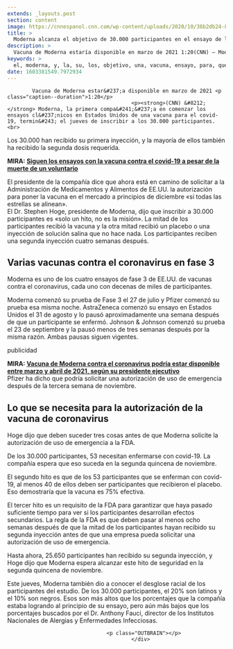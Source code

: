 ```yaml
--- 
extends: _layouts.post 
section: content 
image: https://cnnespanol.cnn.com/wp-content/uploads/2020/10/38b2db24-84c0-4bfc-8cff-a3e1f26c0939.jpg?quality=100&strip=info 
title: > 
  Moderna alcanza el objetivo de 30.000 participantes en el ensayo de la fase 3 de la vacuna para el covid-19 de EE.UU. 
description: > 
  Vacuna de Moderna estaría disponible en marzo de 2021 1:20(CNN) — Moderna, la primera compañía en comenzar los ensayos clínicos en Estados Unidos de una vacuna para el covid-19, terminó el jueves de inscribir a los 30.000 participantes.la autorización para poner la vacuna en el mercado a principios de diciembre «si todas las estrellas se alinean».La mitad de los participantes recibió la vacuna y la otra mitad recibió un placebo o una inyección de solución salina que no hace nada.El segundo hito es que de los 53 participantes que se enferman con covid-19, al menos 40 de ellos deben ser participantes que recibieron el placebo.De los 30.000 participantes, el 20% son latinos y el 10% son negros. 
keywords: > 
  el, moderna, y, la, su, los, objetivo, una, vacuna, ensayo, para, que, en, participantes, fase 
date: 1603381549.7972934 
--- 
```

<div><p class="share follow flush-left invisible">
	</p>
																	<p id="fave-video1" class="first"></p>
					 
			Vacuna de Moderna estar&#237;a disponible en marzo de 2021 <p class="caption--duration">1:20</p>
											<p><strong>(CNN) &#8212; </strong> Moderna, la primera compa&#241;&#237;a en comenzar los ensayos cl&#237;nicos en Estados Unidos de una vacuna para el covid-19, termin&#243; el jueves de inscribir a los 30.000 participantes.<br>
</p>
<p>Los 30.000 han recibido su primera inyecci&#243;n, y la mayor&#237;a de ellos tambi&#233;n ha recibido la segunda dosis requerida.</p>
<p><strong>MIRA:&#160;<a href="https://cnnespanol.cnn.com/video/brasil-muere-voluntario-vacuna-covid-19-astrazeneca-cnn-primera-manana/">Siguen los ensayos con la vacuna contra el covid-19 a pesar de la muerte de un voluntario</a></strong></p><p id="ad_nat_btf_01" class="cnn_adtag cnn_adtag--dfp"></p><p>El presidente de la compa&#241;&#237;a dice que ahora est&#225; en camino de solicitar a la Administraci&#243;n de Medicamentos y Alimentos de EE.UU. la autorizaci&#243;n para poner la vacuna en el mercado a principios de diciembre &#171;si todas las estrellas se alinean&#187;.<br>
El Dr. Stephen Hoge, presidente de Moderna, dijo que inscribir a 30.000 participantes es &#171;solo un hito, no es la misi&#243;n&#187;. La mitad de los participantes recibi&#243; la vacuna y la otra mitad recibi&#243; un placebo o una inyecci&#243;n de soluci&#243;n salina que no hace nada. Los participantes reciben una segunda inyecci&#243;n cuatro semanas despu&#233;s.</p>
<h2>Varias vacunas contra el coronavirus en fase 3</h2>
<p>Moderna es uno de los cuatro ensayos de fase 3 de EE.UU. de vacunas contra el coronavirus, cada uno con decenas de miles de participantes.</p>
<p>Moderna comenz&#243; su prueba de Fase 3 el 27 de julio y Pfizer comenz&#243; su prueba esa misma noche. AstraZeneca comenz&#243; su ensayo en Estados Unidos el 31 de agosto y lo paus&#243; aproximadamente una semana despu&#233;s de que un participante se enferm&#243;. Johnson &amp; Johnson comenz&#243; su prueba el 23 de septiembre y la paus&#243; menos de tres semanas despu&#233;s por la misma raz&#243;n. Ambas pausas siguen vigentes.</p><p class="ad-heading-text">publicidad</p><p id="ad_out_vid_01" class="ad"></p><p><strong>MIRA: <a href="https://cnnespanol.cnn.com/video/moderna-vacuna-marzo-2021-covid19-coronavirus-pandemia-presion-paises-autorizacion-emergencia-fda-lklv-portafolio/">Vacuna de Moderna contra el coronavirus podr&#237;a estar disponible entre marzo y abril de 2021, seg&#250;n su presidente ejecutivo</a></strong><br>
Pfizer ha dicho que podr&#237;a solicitar una autorizaci&#243;n de uso de emergencia despu&#233;s de la tercera semana de noviembre.</p>
<h2>Lo que se necesita para la autorizaci&#243;n de la vacuna de coronavirus</h2>
<p>Hoge dijo que deben suceder tres cosas antes de que Moderna solicite la autorizaci&#243;n de uso de emergencia a la FDA.</p>
<p>De los 30.000 participantes, 53 necesitan enfermarse con covid-19. La compa&#241;&#237;a espera que eso suceda en la segunda quincena de noviembre.</p>
<p>El segundo hito es que de los 53 participantes que se enferman con covid-19, al menos 40 de ellos deben ser participantes que recibieron el placebo. Eso demostrar&#237;a que la vacuna es 75% efectiva.</p>
<p>El tercer hito es un requisito de la FDA para garantizar que haya pasado suficiente tiempo para ver si los participantes desarrollan efectos secundarios. La regla de la FDA es que deben pasar al menos ocho semanas despu&#233;s de que la mitad de los participantes hayan recibido su segunda inyecci&#243;n antes de que una empresa pueda solicitar una autorizaci&#243;n de uso de emergencia.</p>
<p>Hasta ahora, 25.650 participantes han recibido su segunda inyecci&#243;n, y Hoge dijo que Moderna espera alcanzar este hito de seguridad en la segunda quincena de noviembre.</p>
<p>Este jueves, Moderna tambi&#233;n dio a conocer el desglose racial de los participantes del estudio. De los 30.000 participantes, el 20% son latinos y el 10% son negros. Esos son m&#225;s altos que los porcentajes que la compa&#241;&#237;a estaba logrando al principio de su ensayo, pero a&#250;n m&#225;s bajos que los porcentajes buscados por el Dr. Anthony Fauci, director de los Institutos Nacionales de Alergias y Enfermedades Infecciosas.</p>
									
									

									
									

									
									<p class="OUTBRAIN"></p>
											</div>